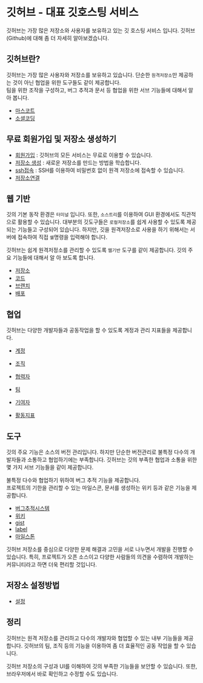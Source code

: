 # 깃허브 - 대표 깃호스팅 서비스
깃허브는 가장 많은 저장소와 사용자를 보유하고 있는 깃 호스팅 서비스 입니다. 
깃허브(Github)에 대해 좀 더 자세히 알아보겠습니다. 

## 깃허브란?
깃허브는 가장 많은 사용자와 저장소를 보유하고 있습니다. 단순한 `원격저장소`만 제공하는 것이 아닌 협업을 위한 도구들도 같이 제공합니다.  
팀을 위한 조작을 구성하고, 버그 추적과 문서 등 협업을 위한 서브 기능들에 대해서 알아 봅니다.

* [마스코트](about)
* [소셜코딩](about)

## 무료 회원가입 및 저장소 생성하기
* [회원가입](regist) : 깃허브의 모든 서비스는 무료로 이용할 수 있습니다.
* [저장소 생성](create) : 새로운 저장소를 만드는 방법을 학습합니다.
* [ssh접속](ssh) : SSH를 이용하여 비밀번호 없이 원격 저장소에 접속할 수 있습니다.
* [저장소연결](remote)

## 웹 기반
깃의 기본 동작 환경은 `터미널` 입니다. 또한, `소스트리`를 이용하여 GUI 환경에서도 직관적으로 활용할 수 있습니다. 
대부분의 깃도구들은 `로컬저장소`를 쉽게 사용할 수 있도록 제공되는 기능들고 구성되어 있습니다. 
하지만, 깃을 원격저장소로 사용을 하기 위해서는 서버에 접속하여 직접 `쉘`명령을 입력해야 합니다.  

깃허브는 쉽게 원격저정소를 관리할 수 있도록 `웹기반` 도구를 같이 제공합니다. 깃의 주요 기능들에 대해서 알 아 보도록 합니다.

* [저장소](repository)
* [코드](code)
* [브랜치](branch)
* [배포](release)

## 협업
깃허브는 다양한 개발자들과 공동작업을 할 수 있도록 계정과 관리 지표들을 제공합니다.
* [계정](account)
* [조직](organization)

* [협력자](collaborators)
* [팀](team)

* [기여자](contributor)
* [활동지표](insights)

## 도구
깃의 주요 기능은 소스의 버전 관리입니다. 하지만 단순한 버전관리로 불특정 다수의 개발자들과 소통하고 협업하기에는 부족합니다. 
깃허브는 깃의 부족한 협업과 소통을 위한 몇 가지 서브 기능들을 같이 제공합니다. 

불특정 다수와 협업하기 위하여 버그 추적 기능을 제공합니다.  
프로젝트의 기한을 관리할 수 있는 마일스콘, 문서를 생성하는 위키 등과 같은 기능을 제공합니다.

* [버그추적시스템](bts)
* [위키](wiki)
* [gist](gist)
* [label](label)
* [마일스톤](milestones)

깃허브 저장소를 중심으로 다양한 문제 해결과 고민을 서로 나누면서 개발을 진행할 수 있습니다. 특히, 프로젝트가 오픈 소스이고 다양한 사람들의 의견을 수렴하여 개발하는 커뮤니티라고 하면 더욱 편리할 것입니다.

## 저장소 설정방법
* [설정](setting)

## 정리
깃허브는 원격 저장소를 관리하고 다수의 개발자와 협업할 수 있는 내부 기능들을 제공합니다. 
깃허브의 팀, 조직 등의 기능을 이용하여 좀 더 효율적인 공동 작업을 할 수 있습니다. 

깃허브 저장소의 구성과 UI를 이해하여 깃의 부족한 기능들을 보안할 수 있습니다. 
또한, 브라우저에서 바로 확인하고 수정할 수도 있습니다.


